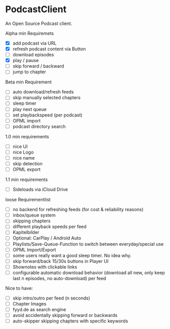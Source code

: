 # PodcastClient
An Open Source Podcast client.

Alpha min Requiremets
- [x] add podcast via URL
- [x] refresh podcast content via Button
- [ ] download episodes
- [x] play / pause
- [ ] skip forward / backward
- [ ] jump to chapter

Beta min Requirement
- [ ] auto download/refresh feeds
- [ ] skip manually selected chapters
- [ ] sleep timer
- [ ] play next queue
- [ ] set playbackspeed (per podcast)
- [ ] OPML import
- [ ] podcast directory search

1.0 min requirements
- [ ] nice UI
- [ ] nice Logo
- [ ] nice name
- [ ] skip detection
- [ ] OPML export

1.1 min requirements 
- [ ] Sideloads via iCloud Drive

loose Requirementlist

- [ ] no backend for refreshing feeds (for cost & reliability reasons)
- [ ] inbox/queue system
- [ ] skipping chapters
- [ ] different playback speeds per feed
- [ ] Kapitelbilder
- [ ] Optional: CarPlay / Android Auto
- [ ] Playlists/Save-Queue-Function to switch between everyday/special use
- [ ] OPML Import/Export
- [ ] some users really want a good sleep timer. No idea why.
- [ ] skip forward/back 15/30s buttons in Player UI
- [ ] Shownotes with clickable links
- [ ] configurable automatic download  behavior (download all new, only keep last n episodes, no auto-download) per feed

Nice to have:
- [ ] skip intro/outro per feed (n seconds)
- [ ] Chapter Images
- [ ] fyyd.de as search engine
- [ ] avoid accidentally skipping forward or backwards
- [ ] auto-skipper skipping chapters with specific keywords
